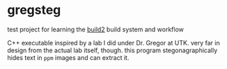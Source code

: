 # gregsteg

test project for learning the [build2](https://build2.org) build system and workflow

C++ executable inspired by a lab I did under Dr. Gregor at UTK. very far in design from the actual lab itself, though. this program stegonagraphically hides text in `ppm` images and can extract it.
